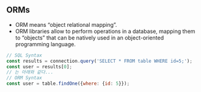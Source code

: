 ## ORMs

- ORM means “object relational mapping”.
- ORM libraries allow to perform operations in a database, mapping them to “objects” that can be natively used in an object-oriented programming language.

```JavaScript
// SQL Syntax
const results = connection.query('SELECT * FROM table WHERE id=5;');
const user = results[0];
// 는 아래와 같다...
// ORM Syntax
const user = table.findOne({where: {id: 5}});
```
